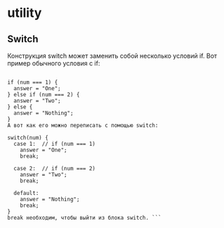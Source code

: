 # utility
## Switch
Конструкция switch может заменить собой несколько условий if. Вот пример обычного условия с if:

``` let answer;

if (num === 1) {
  answer = "One";
} else if (num === 2) {
  answer = "Two";
} else {
  answer = "Nothing";
}
А вот как его можно переписать с помощью switch:

switch(num) {
  case 1:  // if (num === 1)
    answer = "One";
    break;

  case 2:  // if (num === 2)
    answer = "Two";
    break;

  default:
    answer = "Nothing";
    break;
}
break необходим, чтобы выйти из блока switch. ```
